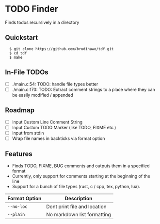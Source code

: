 # TODO Finder
Finds todos recursively in a directory

## Quickstart

```commandline
  $ git clone https://github.com/brudihawo/tdf.git
  $ cd tdf
  $ make
```

## In-File TODOs
- [ ] ./main.c:54: TODO: handle file types better
- [ ] ./main.c:170: TODO: Extract comment strings to a place where they can be easily modified / appended

## Roadmap
- [ ] Input Custom Line Comment String
- [ ] Input Custom TODO Marker (like TODO, FIXME etc.)
- [ ] Input from stdin
- [ ] Wrap file names in backticks via format option

## Features
- Finds TODO, FIXME, BUG comments and outputs them in a specified format
- Currently, only support for comments starting at the beginning of the line
- Support for a bunch of file types (rust, c / cpp, tex, python, lua).

| Format Option | Description                  |
|---------------|------------------------------|
| `--no-loc`    | Dont print file and location |
| `--plain`     | No markdown list formatting  |
